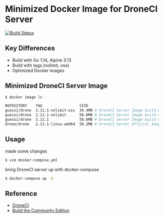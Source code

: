 # Minimized Docker Image for DroneCI Server

[![Build Status](https://cloud.drone.io/api/badges/guessi/drone-server-images/status.svg)](https://cloud.drone.io/guessi/drone-server-images)

## Key Differences

- Build with Go 1.14, Alpine 3.13
- Build with tags (nolimit, oss)
- Optimized Docker images

## Minimized DroneCI Server Image

```bash
$ docker image ls

REPOSITORY    TAG                 SIZE
guessi/drone  2.11.1-nolimit-oss  39.4MB # DroneCI Server Image build with `--tags "nolimit oss"`
guessi/drone  2.11.1-nolimit      58.6MB # DroneCI Server Image build with `--tags "nolimit"`
guessi/drone  2.11.1              58.6MB # DroneCI Server Image build without `--tags`
drone/drone   2.11.1-linux-amd64  59.2MB # DroneCI Server Official Image
```

## Usage

made some changes

```bash
$ vim docker-compose.yml
```

bring DroneCI server up with docker-compose

```bash
$ docker-compose up -d
```

## Reference

- [DroneCI](https://github.com/harness/drone)
- [Build the Community Edition](https://github.com/harness/drone/blob/master/BUILDING_OSS)
